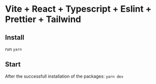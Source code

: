 # Vite + React + Typescript + Eslint + Prettier + Tailwind

## Install
run `yarn`

## Start
After the successfull installation of the packages: `yarn dev`
